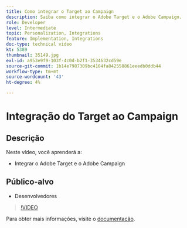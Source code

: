 ```yaml
---
title: Como integrar o Target ao Campaign
description: Saiba como integrar o Adobe Target e o Adobe Campaign.
role: Developer
level: Intermediate
topic: Personalization, Integrations
feature: Implementation, Integrations
doc-type: technical video
kt: 5389
thumbnail: 35149.jpg
exl-id: a953e9f9-103f-4c0d-b2f1-3534632cd59e
source-git-commit: 1b14e7987309bc4104fa842558861eeedb0ddb44
workflow-type: tm+mt
source-wordcount: '43'
ht-degree: 4%

---
```


# Integração do Target ao Campaign

## Descrição

Neste vídeo, você aprenderá a:

* Integrar o Adobe Target e o Adobe Campaign

## Público-alvo

* Desenvolvedores

>[!VIDEO](https://video.tv.adobe.com/v/35149/?quality=12)

Para obter mais informações, visite o [documentação](https://experienceleague.adobe.com/docs/target/using/integrate/campaign-and-target.html?lang=en).
